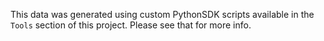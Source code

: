 This data was generated using custom PythonSDK scripts available in the `Tools` section of this project.
Please see that for more info.
